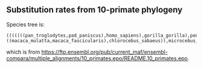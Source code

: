 ## Substitution rates from 10-primate phylogeny

Species tree is:

    (((((((pan_troglodytes,pad_paniscus),homo_sapiens),gorilla_gorilla),pongo_abelii),nomascus_leucogenys),((macaca_mulatta,macaca_fascicularis),chlorocebus_sabaeus)),microcebus_murinus);

which is from https://ftp.ensembl.org/pub/current_maf/ensembl-compara/multiple_alignments/10_primates.epo/README.10_primates.epo.


